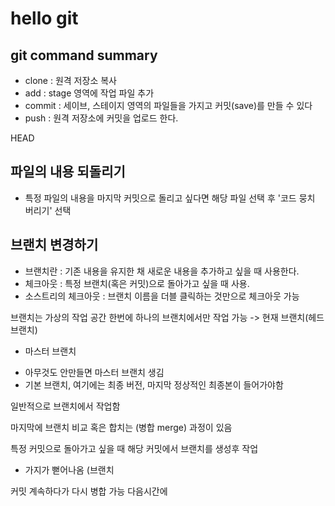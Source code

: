 # hello git

## git command summary

- clone : 원격 저장소 복사
- add : stage 영역에 작업 파일 추가
- commit : 세이브, 스테이지 영역의 파일들을 가지고 커밋(save)를 만들 수 있다
- push : 원격 저장소에 커밋을 업로드 한다.

HEAD
## 파일의 내용 되돌리기
- 특정 파일의 내용을 마지막 커밋으로 돌리고 싶다면 해당 파일 선택 후 '코드 뭉치 버리기' 선택

## 브랜치 변경하기

- 브랜치란 : 기존 내용을 유지한 채 새로운 내용을 추가하고 싶을 때 사용한다.
- 체크아웃 : 특정 브랜치(혹은 커밋)으로 돌아가고 싶을 때 사용.
- 소스트리의 체크아웃 : 브랜치 이름을 더블 클릭하는 것만으로 체크아웃 가능

브랜치는 가상의 작업 공간
한번에 하나의 브랜치에서만 작업 가능
-> 현재 브랜치(헤드 브랜치)

* 마스터 브랜치 
- 아무것도 안만들면 마스터 브랜치 생김
- 기본 브랜치, 여기에는 최종 버전, 마지막 정상적인 최종본이 들어가야함

일반적으로 브랜치에서 작업함

마지막에 브랜치 비교 혹은 합치는 (병합 merge) 과정이 있음

특정 커밋으로 돌아가고 싶을 때 해당 커밋에서 브랜치를 생성후 작업
- 가지가 뻗어나옴 (브랜치

커밋 계속하다가 다시 병합 가능
다음시간에